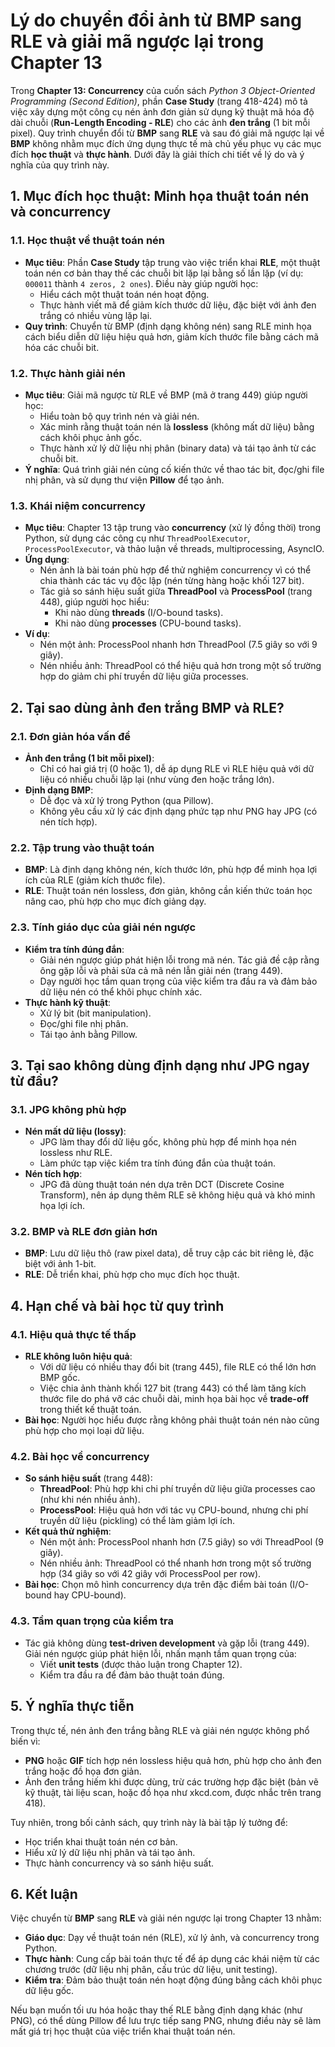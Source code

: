 # Lý do chuyển đổi ảnh từ BMP sang RLE và giải mã ngược lại trong Chapter 13

Trong **Chapter 13: Concurrency** của cuốn sách *Python 3 Object-Oriented Programming (Second Edition)*, phần **Case Study** (trang 418-424) mô tả việc xây dựng một công cụ nén ảnh đơn giản sử dụng kỹ thuật mã hóa độ dài chuỗi (**Run-Length Encoding - RLE**) cho các ảnh **đen trắng** (1 bit mỗi pixel). Quy trình chuyển đổi từ **BMP** sang **RLE** và sau đó giải mã ngược lại về **BMP** không nhằm mục đích ứng dụng thực tế mà chủ yếu phục vụ các mục đích **học thuật** và **thực hành**. Dưới đây là giải thích chi tiết về lý do và ý nghĩa của quy trình này.

## 1. Mục đích học thuật: Minh họa thuật toán nén và concurrency

### 1.1. Học thuật về thuật toán nén

- **Mục tiêu**: Phần **Case Study** tập trung vào việc triển khai **RLE**, một thuật toán nén cơ bản thay thế các chuỗi bit lặp lại bằng số lần lặp (ví dụ: `000011` thành `4 zeros, 2 ones`). Điều này giúp người học:
  - Hiểu cách một thuật toán nén hoạt động.
  - Thực hành viết mã để giảm kích thước dữ liệu, đặc biệt với ảnh đen trắng có nhiều vùng lặp lại.
- **Quy trình**: Chuyển từ BMP (định dạng không nén) sang RLE minh họa cách biểu diễn dữ liệu hiệu quả hơn, giảm kích thước file bằng cách mã hóa các chuỗi bit.

### 1.2. Thực hành giải nén

- **Mục tiêu**: Giải mã ngược từ RLE về BMP (mã ở trang 449) giúp người học:
  - Hiểu toàn bộ quy trình nén và giải nén.
  - Xác minh rằng thuật toán nén là **lossless** (không mất dữ liệu) bằng cách khôi phục ảnh gốc.
  - Thực hành xử lý dữ liệu nhị phân (binary data) và tái tạo ảnh từ các chuỗi bit.
- **Ý nghĩa**: Quá trình giải nén củng cố kiến thức về thao tác bit, đọc/ghi file nhị phân, và sử dụng thư viện **Pillow** để tạo ảnh.

### 1.3. Khái niệm concurrency

- **Mục tiêu**: Chapter 13 tập trung vào **concurrency** (xử lý đồng thời) trong Python, sử dụng các công cụ như `ThreadPoolExecutor`, `ProcessPoolExecutor`, và thảo luận về threads, multiprocessing, AsyncIO.
- **Ứng dụng**:
  - Nén ảnh là bài toán phù hợp để thử nghiệm concurrency vì có thể chia thành các tác vụ độc lập (nén từng hàng hoặc khối 127 bit).
  - Tác giả so sánh hiệu suất giữa **ThreadPool** và **ProcessPool** (trang 448), giúp người học hiểu:
    - Khi nào dùng **threads** (I/O-bound tasks).
    - Khi nào dùng **processes** (CPU-bound tasks).
- **Ví dụ**:
  - Nén một ảnh: ProcessPool nhanh hơn ThreadPool (7.5 giây so với 9 giây).
  - Nén nhiều ảnh: ThreadPool có thể hiệu quả hơn trong một số trường hợp do giảm chi phí truyền dữ liệu giữa processes.

## 2. Tại sao dùng ảnh đen trắng BMP và RLE?

### 2.1. Đơn giản hóa vấn đề

- **Ảnh đen trắng (1 bit mỗi pixel)**:
  - Chỉ có hai giá trị (0 hoặc 1), dễ áp dụng RLE vì RLE hiệu quả với dữ liệu có nhiều chuỗi lặp lại (như vùng đen hoặc trắng lớn).
- **Định dạng BMP**:
  - Dễ đọc và xử lý trong Python (qua Pillow).
  - Không yêu cầu xử lý các định dạng phức tạp như PNG hay JPG (có nén tích hợp).

### 2.2. Tập trung vào thuật toán

- **BMP**: Là định dạng không nén, kích thước lớn, phù hợp để minh họa lợi ích của RLE (giảm kích thước file).
- **RLE**: Thuật toán nén lossless, đơn giản, không cần kiến thức toán học nâng cao, phù hợp cho mục đích giảng dạy.

### 2.3. Tính giáo dục của giải nén ngược

- **Kiểm tra tính đúng đắn**:
  - Giải nén ngược giúp phát hiện lỗi trong mã nén. Tác giả đề cập rằng ông gặp lỗi và phải sửa cả mã nén lẫn giải nén (trang 449).
  - Dạy người học tầm quan trọng của việc kiểm tra đầu ra và đảm bảo dữ liệu nén có thể khôi phục chính xác.
- **Thực hành kỹ thuật**:
  - Xử lý bit (bit manipulation).
  - Đọc/ghi file nhị phân.
  - Tái tạo ảnh bằng Pillow.

## 3. Tại sao không dùng định dạng như JPG ngay từ đầu?

### 3.1. JPG không phù hợp

- **Nén mất dữ liệu (lossy)**:
  - JPG làm thay đổi dữ liệu gốc, không phù hợp để minh họa nén lossless như RLE.
  - Làm phức tạp việc kiểm tra tính đúng đắn của thuật toán.
- **Nén tích hợp**:
  - JPG đã dùng thuật toán nén dựa trên DCT (Discrete Cosine Transform), nên áp dụng thêm RLE sẽ không hiệu quả và khó minh họa lợi ích.

### 3.2. BMP và RLE đơn giản hơn

- **BMP**: Lưu dữ liệu thô (raw pixel data), dễ truy cập các bit riêng lẻ, đặc biệt với ảnh 1-bit.
- **RLE**: Dễ triển khai, phù hợp cho mục đích học thuật.

## 4. Hạn chế và bài học từ quy trình

### 4.1. Hiệu quả thực tế thấp

- **RLE không luôn hiệu quả**:
  - Với dữ liệu có nhiều thay đổi bit (trang 445), file RLE có thể lớn hơn BMP gốc.
  - Việc chia ảnh thành khối 127 bit (trang 443) có thể làm tăng kích thước file do phá vỡ các chuỗi dài, minh họa bài học về **trade-off** trong thiết kế thuật toán.
- **Bài học**: Người học hiểu được rằng không phải thuật toán nén nào cũng phù hợp cho mọi loại dữ liệu.

### 4.2. Bài học về concurrency

- **So sánh hiệu suất** (trang 448):
  - **ThreadPool**: Phù hợp khi chi phí truyền dữ liệu giữa processes cao (như khi nén nhiều ảnh).
  - **ProcessPool**: Hiệu quả hơn với tác vụ CPU-bound, nhưng chi phí truyền dữ liệu (pickling) có thể làm giảm lợi ích.
- **Kết quả thử nghiệm**:
  - Nén một ảnh: ProcessPool nhanh hơn (7.5 giây) so với ThreadPool (9 giây).
  - Nén nhiều ảnh: ThreadPool có thể nhanh hơn trong một số trường hợp (34 giây so với 42 giây với ProcessPool per row).
- **Bài học**: Chọn mô hình concurrency dựa trên đặc điểm bài toán (I/O-bound hay CPU-bound).

### 4.3. Tầm quan trọng của kiểm tra

- Tác giả không dùng **test-driven development** và gặp lỗi (trang 449). Giải nén ngược giúp phát hiện lỗi, nhấn mạnh tầm quan trọng của:
  - Viết **unit tests** (được thảo luận trong Chapter 12).
  - Kiểm tra đầu ra để đảm bảo thuật toán đúng.

## 5. Ý nghĩa thực tiễn

Trong thực tế, nén ảnh đen trắng bằng RLE và giải nén ngược không phổ biến vì:

- **PNG** hoặc **GIF** tích hợp nén lossless hiệu quả hơn, phù hợp cho ảnh đen trắng hoặc đồ họa đơn giản.
- Ảnh đen trắng hiếm khi được dùng, trừ các trường hợp đặc biệt (bản vẽ kỹ thuật, tài liệu scan, hoặc đồ họa như xkcd.com, được nhắc trên trang 418).

Tuy nhiên, trong bối cảnh sách, quy trình này là bài tập lý tưởng để:

- Học triển khai thuật toán nén cơ bản.
- Hiểu xử lý dữ liệu nhị phân và tái tạo ảnh.
- Thực hành concurrency và so sánh hiệu suất.

## 6. Kết luận

Việc chuyển từ **BMP** sang **RLE** và giải nén ngược lại trong Chapter 13 nhằm:

- **Giáo dục**: Dạy về thuật toán nén (RLE), xử lý ảnh, và concurrency trong Python.
- **Thực hành**: Cung cấp bài toán thực tế để áp dụng các khái niệm từ các chương trước (dữ liệu nhị phân, cấu trúc dữ liệu, unit testing).
- **Kiểm tra**: Đảm bảo thuật toán nén hoạt động đúng bằng cách khôi phục dữ liệu gốc.

Nếu bạn muốn tối ưu hóa hoặc thay thế RLE bằng định dạng khác (như PNG), có thể dùng Pillow để lưu trực tiếp sang PNG, nhưng điều này sẽ làm mất giá trị học thuật của việc triển khai thuật toán nén.
